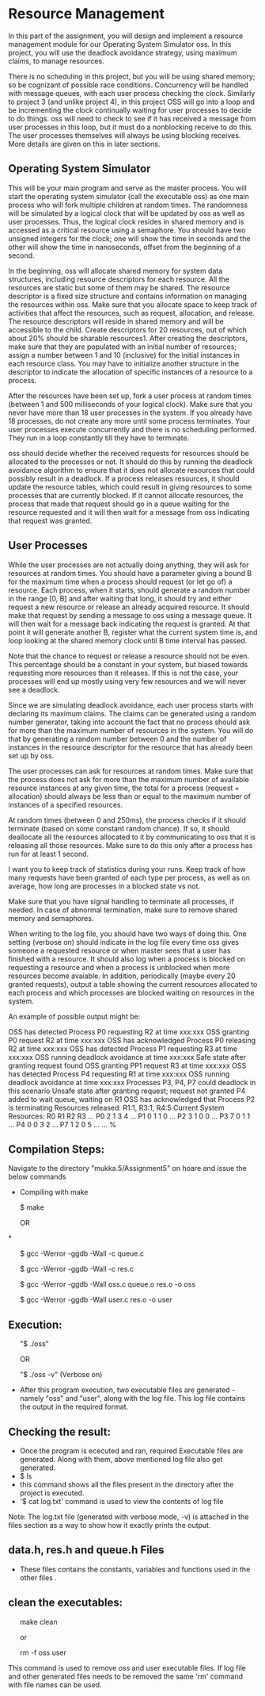 # Resource Management
In this part of the assignment, you will design and implement a resource management module for our Operating System Simulator oss. In this project, you will use the deadlock avoidance strategy, using maximum claims, to manage resources.

There is no scheduling in this project, but you will be using shared memory; so be cognizant of possible race conditions. Concurrency will be handled with message queues, with each user process checking the clock. Similarly to project 3 (and unlike project 4), in this project OSS will go into a loop and be incrementing the clock continually waiting for user processes to decide to do things. oss will need to check to see if it has received a message from user processes in this loop, but it must do a nonblocking receive to do this. The user processes themselves will always be using blocking receives. More details are given on this in later sections.

## Operating System Simulator
This will be your main program and serve as the master process. You will start the operating system simulator (call the executable oss) as one main process who will fork multiple children at random times. The randomness will be simulated by a logical clock that will be updated by oss as well as user processes. Thus, the logical clock resides in shared memory and is accessed as a critical resource using a semaphore. You should have two unsigned integers for the clock; one will show the time in seconds and the other will show the time in nanoseconds, offset from the beginning of a second.

In the beginning, oss will allocate shared memory for system data structures, including resource descriptors for each resource. All the resources are static but some of them may be shared. The resource descriptor is a fixed size structure and contains information on managing the resources within oss. Make sure that you allocate space to keep track of activities that affect the resources, such as request, allocation, and release. The resource descriptors will reside in shared memory and will be accessible to the child. Create descriptors for 20 resources, out of which about 20% should be sharable resources1. After creating the descriptors, make sure that they are populated with an initial number of resources; assign a number between 1 and 10 (inclusive) for the initial instances in each resource class. You may have to initialize another structure in the descriptor to indicate the allocation of specific instances of a resource to a process.

After the resources have been set up, fork a user process at random times (between 1 and 500 milliseconds of your logical clock). Make sure that you never have more than 18 user processes in the system. If you already have 18 processes, do not create any more until some process terminates. Your user processes execute concurrently and there is no scheduling performed. They run in a loop constantly till they have to terminate.

oss should decide whether the received requests for resources should be allocated to the processes or not. It should do this by running the deadlock avoidance algorithm to ensure that it does not allocate resources that could possibly result in a deadlock. If a process releases resources, it should update the resource tables, which could result in giving resources to some processes that are currently blocked. If it cannot allocate resources, the process that made that request should go in a queue waiting for the resource requested and it will then wait for a message from oss indicating that request was granted.

## User Processes

While the user processes are not actually doing anything, they will ask for resources at random times. You should have a parameter giving a bound B for the maximum time when a process should request (or let go of) a resource. Each process, when it starts, should generate a random number in the range [0, B] and after waiting that long, it should try and either request a new resource or release an already acquired resource. It should make that request by sending a message to oss using a message queue. It will then wait for a message back indicating the request is granted. At that point it will generate another B, register what the current system time is, and loop looking at the shared memory clock until B time interval has passed.

Note that the chance to request or release a resource should not be even. This percentage should be a constant in your system, but biased towards requesting more resources than it releases. If this is not the case, your processes will end up mostly using very few resources and we will never see a deadlock.

Since we are simulating deadlock avoidance, each user process starts with declaring its maximum claims. The claims can be generated using a random number generator, taking into account the fact that no process should ask for more than the maximum number of resources in the system. You will do that by generating a random number between 0 and the number of instances in the resource descriptor for the resource that has already been set up by oss.

The user processes can ask for resources at random times. Make sure that the process does not ask for more than the maximum number of available resource instances at any given time, the total for a process (request + allocation) should always be less than or equal to the maximum number of instances of a specified resources.

At random times (between 0 and 250ms), the process checks if it should terminate (based on some constant random chance). If so, it should deallocate all the resources allocated to it by communicating to oss that it is releasing all those resources. Make sure to do this only after a process has run for at least 1 second.

I want you to keep track of statistics during your runs. Keep track of how many requests have been granted of each type per process, as well as on average, how long are processes in a blocked state vs not.

Make sure that you have signal handling to terminate all processes, if needed. In case of abnormal termination, make sure to remove shared memory and semaphores.

When writing to the log file, you should have two ways of doing this. One setting (verbose on) should indicate in the log file every time oss gives someone a requested resource or when master sees that a user has finished with a resource. It should also log when a process is blocked on requesting a resource and when a process is unblocked when more resources become avaiable. In addition, periodically (maybe every 20 granted requests), output a table showing the current resources allocated to each process and which processes are blocked waiting on resources in the system.

An example of possible output might be:

OSS has detected Process P0 requesting R2 at time xxx:xxx
OSS granting P0 request R2 at time xxx:xxx
OSS has acknowledged Process P0 releasing R2 at time xxx:xxx
OSS has detected Process P1 requesting R3 at time xxx:xxx
OSS running deadlock avoidance at time xxx:xxx
  Safe state after granting request found
  OSS granting PP1 request R3 at time xxx:xxx
OSS has detected Process P4 requesting R1 at time xxx:xxx
OSS running deadlock avoidance at time xxx:xxx
  Processes P3, P4, P7 could deadlock in this scenario
  Unsafe state after granting request; request not granted
  P4 added to wait queue, waiting on R1
OSS has acknowledged that Process P2 is terminating
  Resources released: R1:1, R3:1, R4:5
Current System Resources:
  R0 R1 R2 R3 ...
P0 2 1 3 4 ...
P1 0 1 1 0 ...
P2 3 1 0 0 ...
P3 7 0 1 1 ...
P4 0 0 3 2 ...
P7 1 2 0 5 ...
...
%


## Compilation Steps:
Navigate to the directory "mukka.5/Assignment5" on hoare and issue the below commands
* Compiling with make 
<ul>$ make</ul>
<ul>OR</ul>
* <ul>$ gcc -Werror -ggdb -Wall -c queue.c </ul>
  <ul>$ gcc -Werror -ggdb -Wall -c res.c </ul>
  <ul>$ gcc -Werror -ggdb -Wall oss.c queue.o res.o -o oss </ul>
  <ul>$ gcc -Werror -ggdb -Wall user.c res.o -o user </ul>

## Execution: 
<ul> "$ ./oss" </ul>
<ul> OR </ul>
<ul> "$ ./oss -v" (Verbose on)</ul>
 
* After this program execution, two executable files are generated - namely "oss" and "user", along with the log file. This log file contains the output in the required format.

## Checking the result:
* Once the program is ececuted and ran, required Executable files are generated. Along with them, above mentioned log file also get generated. 
* $ ls
* this command shows all the files present in the directory after the project is executed.
* '$ cat log.txt' command is used to view the contents of log file

Note: The log.txt file (generated with verbose mode, -v) is attached in the files section as a way to show how it exactly prints the output.

## data.h, res.h and queue.h Files
* These files contains the constants, variables and functions used in the other files .

## clean the executables:
<ul> make clean </ul>
<ul> or </ul>
<ul> rm -f oss user </ul>
This command is used to remove oss and user executable files. If log file and other generated files needs to be removed the same 'rm' command with file names can be used.
